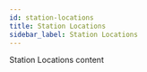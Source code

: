 ```yaml
---
id: station-locations
title: Station Locations
sidebar_label: Station Locations
---
```


Station Locations content
